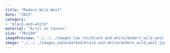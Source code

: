 ```yaml
---
title: "Modern Wild West"
date: "2023"
category: 
- "black-and-white"
material: "Acryl on Canvas"
size: "70x100"
imagePreview: "./../../images_low_res/black-and-white/modern_wild_west.jpg"
image: "./../../images_watermarked/black-and-white/modern_wild_west.jpg"
---
```

